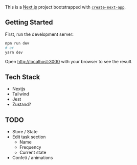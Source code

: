 This is a [Next.js](https://nextjs.org/) project bootstrapped with [`create-next-app`](https://github.com/vercel/next.js/tree/canary/packages/create-next-app).

## Getting Started

First, run the development server:

```bash
npm run dev
# or
yarn dev
```

Open [http://localhost:3000](http://localhost:3000) with your browser to see the result.


## Tech Stack
- Nextjs
- Tailwind
- Jest
- Zustand?

## TODO
- Store / State
- Edit task section
    - Name
    - Frequency
    - Current state
- Confeti / animations
